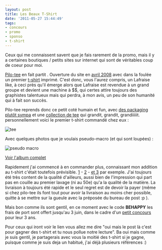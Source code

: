 ```yaml
---
layout: post
title: Les Beaux T-Shirt
date: '2011-05-27 15:44:49'
tags:
- concours
- promo
- sponso
- t-shirt
---
```


Ceux qui me connaissent savent que je fais rarement de la promo, mais il y a certaines boutiques / petits sites sur internet qui sont de véritables coup de coeur pour moi.

<a href="http://www.pilo-tee.com/">Pilo-tee</a> en fait partit . Ouverture du site en <a href="http://www.pilo-tee.com/blog.php?2008/04/07/3-vous-etes-venu-je-vous-en-remercie">avril 2008</a> avec dans la foulée un premier <a href="http://www.pilo-tee.com/blog.php?2008/04/10/11-anges-de-jackdaniels">t-shirt</a> imprimé. C'est donc, vous l'aurez compris, un Lafraise like, à ceci près qu'il émerge alors que Lafraise est revendue à un grand groupe et devient une machine à $$, qui certes attire toujours des graphistes talentueux mais qui perdra, à mon avis, un peu de son humanité qui à fait son succès.<!--more-->

Pilo-tee reprends donc ce petit coté humain et fun, avec <a href="http://www.flickr.com/photos/cyberaxe/4002372118/in/photostream/">des packaging plutôt sympa</a> et une <a href="http://www.pilo-tee.com/index.php?menu=boutique">collection de tee</a> qui grandit, grandit, grandiiiiit. personnellement voici le premier t-shirt commandé chez eux :

<img src="https://farm4.static.flickr.com/3522/4002377642_549bc45a8c_z.jpg" alt="tee" />

Avec quelques photos que je voulais pseudo-macro (et qui sont loupées) :

<img src="https://farm4.static.flickr.com/3502/4001616335_f91216dd59_z.jpg" alt="pseudo macro" />

<a href="http://www.flickr.com/photos/cyberaxe/sets/72157622439124411/with/4001616335/">Voir l'album complet</a>

Rapidement j'ai commencé à en commander plus, connaissant mon addition au t-shirt c'était toutefois prévisible. <a href="http://www.pilo-tee.com/index.php?menu=boutique&amp;id_stock=107">1</a> - <a href="http://www.pilo-tee.com/index.php?menu=boutique&amp;id_stock=70">2</a> - <a href="http://www.pilo-tee.com/index.php?menu=boutique&amp;id_stock=73">et 3</a> par exemple. J'ai toujours été très content de la qualité d'ailleurs, aussi bien de l'impression qui part pas en couille au premier lavage (ni au 50e) qu'a la qualité de la matière. La livraison à toujours été rapide et le seul regret est de devoir la payer (même si chez pilo-tee ils font tout pour avoir la livraison au moins cher possible, quitte à se mettre sur la gueule avec la préposée du bureau de post :p ).

Mais bon comme ils sont gentil, en ce moment avec le code <strong>BEHAPPY</strong> les frais de port sont offert jusqu'au 3 juin, dans le cadre d'un <a href="http://www.pilo-tee.com/blog.php?2011/04/18/895-et-1-et-2-et-3-annees">petit concours</a> pour leur 3 ans.

Pour ceux qui iront voir le lien vous allez me dire "oui mais le post là c'est pour gagner des t-shirt et tu nous pollue notre lecture". Ba oui mais comme je suis gentil, je partagerais avec vous la moitié des t-shirt si je gagne, puisque comme je suis deja un habitué, j'ai déjà plusieurs références :)
